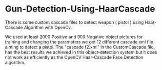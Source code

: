 # Gun-Detection-Using-HaarCascade
There is some custom cascade files to detect weapon ( pistol ) using Haar-Cascade Algorithm with OpenCv.

We used at least 2000 Positive and 900 Negative object pictures for training and changing the parameters we get 12 different cascade.xml file aiming to detect a pistol.
The "cascade f2.xml" in the CustomCascade file, has the best results we achieved in this object-detection system but it does not work as efficiently as the OpenCV Haar-Cascade Face Detection algorithm.
